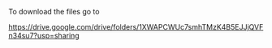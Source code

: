 To download the files go to 

https://drive.google.com/drive/folders/1XWAPCWUc7smhTMzK4B5EJJjQVFn34su7?usp=sharing